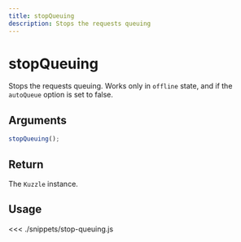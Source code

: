 ```yaml
---
title: stopQueuing
description: Stops the requests queuing
---
```


# stopQueuing

Stops the requests queuing.
Works only in `offline` state, and if the `autoQueue` option is set to false.

## Arguments

```javascript
stopQueuing();
```

## Return

The `Kuzzle` instance.

## Usage

<<< ./snippets/stop-queuing.js
